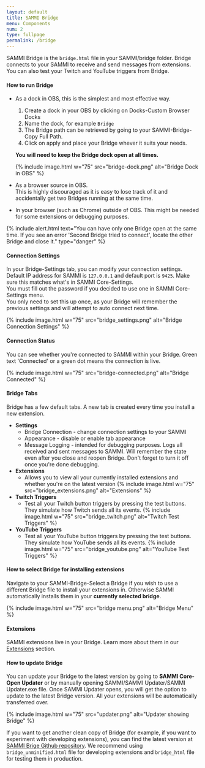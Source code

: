 ```yaml
---
layout: default
title: SAMMI Bridge
menu: Components
num: 2
type: fullpage
permalink: /bridge
---
```

SAMMI Bridge is the <code>bridge.html</code> file in your SAMMI/bridge folder. 
Bridge connects to your SAMMI to receive and send messages from extensions. You can also test your Twitch and YouTube triggers from Bridge. 

#### How to run Bridge
- As a dock in OBS, this is the simplest and most effective way. 
   1. Create a dock in your OBS by clicking on Docks-Custom Browser Docks
   2. Name the dock, for example `Bridge` 
   3. The Bridge path can be retrieved by going to your SAMMI-Bridge-Copy Full Path. 
   4. Click on apply and place your Bridge whever it suits your needs. 
  
  **You will need to keep the Bridge dock open at all times.**   

  {% include image.html w="75" src="bridge-dock.png" alt="Bridge Dock in OBS" %}
- As a browser source in OBS.    
This is highly discouraged as it is easy to lose track of it and accidentally get two Bridges running at the same time. 
- In your browser (such as Chrome) outside of OBS.
This might be needed for some extensions or debugging purposes. 

{% include alert.html text="You can have only one Bridge open at the same time. If you see an error 'Second Bridge tried to connect', locate the other Bridge and close it." type="danger" %} 

#### Connection Settings
In your Bridge-Settings tab, you can modify your connection settings.\
Default IP address for SAMMI is `127.0.0.1` and default port is `9425`. Make sure this matches what's in SAMMI Core-Settings.\
You must fill out the password if you decided to use one in SAMMI Core-Settings menu.\
You only need to set this up once, as your Bridge will remember the previous settings and will attempt to auto connect next time.

{% include image.html w="75" src="bridge_settings.png" alt="Bridge Connection Settings" %}

#### Connection Status
You can see whether you're connected to SAMMI within your Bridge. Green text 'Connected' or a green dot means the connection is live. 

{% include image.html w="75" src="bridge-connected.png" alt="Bridge Connected" %}

#### Bridge Tabs
Bridge has a few default tabs. A new tab is created every time you install a new extension. 

- **Settings**
   - Bridge Connection - change connection settings to your SAMMI
   - Appearance - disable or enable tab appearance
   - Message Logging - intended for debugging purposes. Logs all received and sent messages to SAMMI. Will remember the state even after you close and reopen Bridge. Don't forget to turn it off once you're done debugging. 
- **Extensions**
   - Allows you to view all your currently installed extensions and whether you're on the latest version
   {% include image.html w="75" src="bridge_extensions.png" alt="Extensions" %}
- **Twitch Triggers**
   - Test all your Twitch button triggers by pressing the test buttons. They simulate how Twitch sends all its events.
   {% include image.html w="75" src="bridge_twitch.png" alt="Twitch Test Triggers" %}
- **YouTube Triggers**
   - Test all your YouTube button triggers by pressing the test buttons. They simulate how YouTube sends all its events.
   {% include image.html w="75" src="bridge_youtube.png" alt="YouTube Test Triggers" %}


#### How to select Bridge for installing extensions
Navigate to your SAMMI-Bridge-Select a Bridge if you wish to use a different Bridge file to install your extensions in. Otherwise SAMMI automatically installs them in your **currently selected bridge**. 

{% include image.html w="75" src="bridge menu.png" alt="Bridge Menu" %}

#### Extensions
SAMMI extensions live in your Bridge. Learn more about them in our [Extensions](https://sammi.solutions/extensions) section.

#### How to update Bridge
You can update your Bridge to the latest version by going to **SAMMI Core-Open Updater** or by manually opening SAMMI/SAMMI Updater/SAMMI Updater.exe file.
Once SAMMI Updater opens, you will get the option to update to the latest Bridge version. All your extensions will be automatically transferred over.

{% include image.html w="75" src="updater.png" alt="Updater showing Bridge" %}

If you want to get another clean copy of Bridge (for example, if you want to experiment with developing extensions), you can find the latest version at [SAMMI Brige Github repository](https://github.com/SAMMISolutions/SAMMI-Bridge/releases). We recommend using `bridge_unminified.html` file for developing extensions and `bridge_html` file for testing them in production. 
